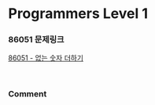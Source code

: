 # Programmers Level 1

### 86051 문제링크

[86051 - 없는 숫자 더하기](https://school.programmers.co.kr/learn/courses/30/lessons/86051)

<br>

### Comment
